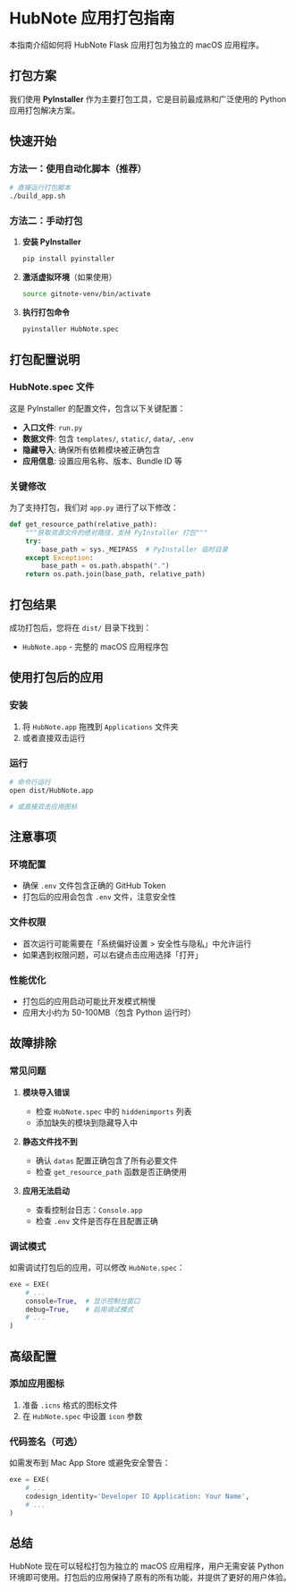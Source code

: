 # HubNote 应用打包指南

本指南介绍如何将 HubNote Flask 应用打包为独立的 macOS 应用程序。

## 打包方案

我们使用 **PyInstaller** 作为主要打包工具，它是目前最成熟和广泛使用的 Python 应用打包解决方案。

## 快速开始

### 方法一：使用自动化脚本（推荐）

```bash
# 直接运行打包脚本
./build_app.sh
```

### 方法二：手动打包

1. **安装 PyInstaller**
   ```bash
   pip install pyinstaller
   ```

2. **激活虚拟环境**（如果使用）
   ```bash
   source gitnote-venv/bin/activate
   ```

3. **执行打包命令**
   ```bash
   pyinstaller HubNote.spec
   ```

## 打包配置说明

### HubNote.spec 文件

这是 PyInstaller 的配置文件，包含以下关键配置：

- **入口文件**: `run.py`
- **数据文件**: 包含 `templates/`, `static/`, `data/`, `.env`
- **隐藏导入**: 确保所有依赖模块被正确包含
- **应用信息**: 设置应用名称、版本、Bundle ID 等

### 关键修改

为了支持打包，我们对 `app.py` 进行了以下修改：

```python
def get_resource_path(relative_path):
    """获取资源文件的绝对路径，支持 PyInstaller 打包"""
    try:
        base_path = sys._MEIPASS  # PyInstaller 临时目录
    except Exception:
        base_path = os.path.abspath(".")
    return os.path.join(base_path, relative_path)
```

## 打包结果

成功打包后，您将在 `dist/` 目录下找到：

- `HubNote.app` - 完整的 macOS 应用程序包

## 使用打包后的应用

### 安装

1. 将 `HubNote.app` 拖拽到 `Applications` 文件夹
2. 或者直接双击运行

### 运行

```bash
# 命令行运行
open dist/HubNote.app

# 或直接双击应用图标
```

## 注意事项

### 环境配置

- 确保 `.env` 文件包含正确的 GitHub Token
- 打包后的应用会包含 `.env` 文件，注意安全性

### 文件权限

- 首次运行可能需要在「系统偏好设置 > 安全性与隐私」中允许运行
- 如果遇到权限问题，可以右键点击应用选择「打开」

### 性能优化

- 打包后的应用启动可能比开发模式稍慢
- 应用大小约为 50-100MB（包含 Python 运行时）

## 故障排除

### 常见问题

1. **模块导入错误**
   - 检查 `HubNote.spec` 中的 `hiddenimports` 列表
   - 添加缺失的模块到隐藏导入中

2. **静态文件找不到**
   - 确认 `datas` 配置正确包含了所有必要文件
   - 检查 `get_resource_path` 函数是否正确使用

3. **应用无法启动**
   - 查看控制台日志：`Console.app`
   - 检查 `.env` 文件是否存在且配置正确

### 调试模式

如需调试打包后的应用，可以修改 `HubNote.spec`：

```python
exe = EXE(
    # ...
    console=True,  # 显示控制台窗口
    debug=True,    # 启用调试模式
    # ...
)
```

## 高级配置

### 添加应用图标

1. 准备 `.icns` 格式的图标文件
2. 在 `HubNote.spec` 中设置 `icon` 参数

### 代码签名（可选）

如需发布到 Mac App Store 或避免安全警告：

```python
exe = EXE(
    # ...
    codesign_identity='Developer ID Application: Your Name',
    # ...
)
```

## 总结

HubNote 现在可以轻松打包为独立的 macOS 应用程序，用户无需安装 Python 环境即可使用。打包后的应用保持了原有的所有功能，并提供了更好的用户体验。